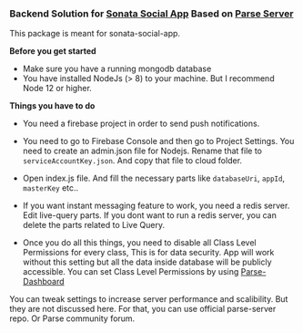 ### Backend Solution for [Sonata Social App](https://github.com/uzaysan/sonata-sociala-app "Sonata App") Based on [Parse Server](https://github.com/parse-community/parse-server "Parse Server")

This package is meant for sonata-social-app.

 **Before you get started**
- Make sure you have a running mongodb database
- You have installed NodeJs (> 8) to your machine. But I recommend Node 12 or higher.


 **Things you have to do**
- You need a firebase project in order to send push notifications.

- You need to go to Firebase Console and then go to Project Settings. You need to create an admin.json file for Nodejs. Rename that file to `serviceAccountKey.json`. And copy that file to cloud folder.

- Open index.js file. And fill the necessary parts like `databaseUri`, `appId`, `masterKey` etc..

- If you want instant messaging feature to work, you need a redis server. Edit live-query parts. If you dont want to run a redis server, you can delete the parts related to Live Query.

- Once you do all this things, you need to disable all Class Level Permissions for every class, This is for data security. App will work without this setting but all the data inside database will be publicly accessible. You can set Class Level Permissions by using [Parse-Dashboard](https://github.com/parse-community/parse-dashboard "Parse-Dashboard")

You can tweak settings to increase server performance and scalibility. But they are not discussed here. For that, you can use official parse-server repo. Or Parse community forum.

